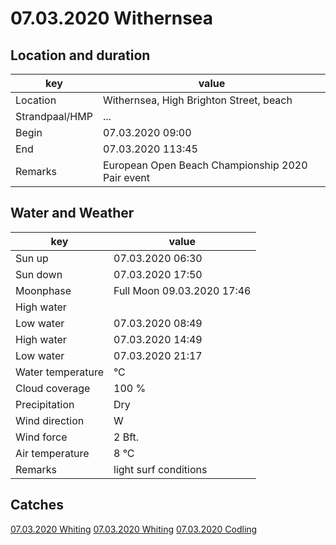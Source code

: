 # 07.03.2020 Withernsea

## Location and duration

key | value |
----|-------|
Location | Withernsea, High Brighton Street, beach |
Strandpaal/HMP | ... |
Begin | 07.03.2020  09:00 |
End | 07.03.2020  113:45 |
Remarks | European Open Beach Championship 2020 Pair event |

## Water and Weather

key | value |
----|-------|
Sun up | 07.03.2020  06:30 |
Sun down | 07.03.2020  17:50 |
Moonphase | Full Moon 09.03.2020  17:46 |
High water | |
Low water | 07.03.2020  08:49 |
High water | 07.03.2020  14:49 |
Low water | 07.03.2020  21:17 |
Water temperature | °C |
Cloud coverage | 100 % |
Precipitation | Dry |
Wind direction | W |
Wind force | 2 Bft. |
Air temperature | 8 °C |
Remarks | light surf conditions |

## Catches

[07.03.2020 Whiting](catches/template_none.md)
[07.03.2020 Whiting](catches/template_none.md)
[07.03.2020 Codling](catches/template_none.md)
